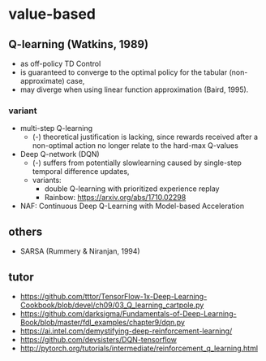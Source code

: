 # value-based

## Q-learning (Watkins, 1989)
* as off-policy TD Control
* is guaranteed to converge to the optimal policy for the tabular (non-approximate) case,
* may diverge when using linear function approximation (Baird, 1995).

### variant
* multi-step Q-learning
  * (-) theoretical justification is lacking, since
    rewards received after a non-optimal action no longer relate to the hard-max Q-values
* Deep Q-network (DQN)
  * (-) suffers from potentially slowlearning caused by single-step temporal difference updates,
  * variants:
    * double Q-learning with prioritized experience replay
    * Rainbow: https://arxiv.org/abs/1710.02298
* NAF: Continuous Deep Q-Learning with Model-based Acceleration

## others
* SARSA (Rummery & Niranjan, 1994)

## tutor
* https://github.com/tttor/TensorFlow-1x-Deep-Learning-Cookbook/blob/devel/ch09/03_Q_learning_cartpole.py
* https://github.com/darksigma/Fundamentals-of-Deep-Learning-Book/blob/master/fdl_examples/chapter9/dqn.py
* https://ai.intel.com/demystifying-deep-reinforcement-learning/
* https://github.com/devsisters/DQN-tensorflow
* http://pytorch.org/tutorials/intermediate/reinforcement_q_learning.html
